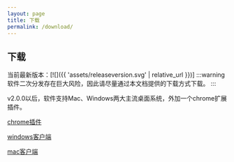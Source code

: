 ```yaml
---
layout: page
title: 下载
permalink: /download/
---
```

## 下载
当前最新版本：[![]({{ 'assets/releaseversion.svg' | relative_url }})]
:::warning
软件二次分发存在巨大风险，因此请尽量通过本文档提供的下载方式下载。
:::

v2.0.0以后，软件支持Mac、Windows两大主流桌面系统，外加一个chrome扩展插件。

[chrome插件](http://www.imageai.fun:9999/xiaoisudu-chrome-2.0.zip)

[windows客户端](http://www.imageai.fun:9999/xiaoisudu-win-x64.zip)

[mac客户端](http://www.imageai.fun:9999/xiaoisudu-darwin-x64.zip)
